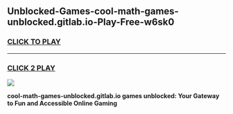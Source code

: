 
## Unblocked-Games-cool-math-games-unblocked.gitlab.io-Play-Free-w6sk0
<h3>
<a href="https://premium76.site?title=cool-math-games-unblocked.gitlab.io&ref=10A">CLICK TO PLAY</a></h3>
<hr>

<h3>
<a href="https://premium76.site?title=cool-math-games-unblocked.gitlab.io&ref=10A">CLICK 2 PLAY</a>
  
</h3>

<a href="https://premium76.site?title=cool-math-games-unblocked.gitlab.io&ref=10A"><img src="https://clearcache.store/games.png"></a>


**cool-math-games-unblocked.gitlab.io games unblocked: Your Gateway to Fun and Accessible Online Gaming**
